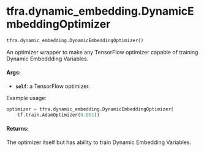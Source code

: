 <div itemscope itemtype="http://developers.google.com/ReferenceObject">
<meta itemprop="name" content="tfra.dynamic_embedding.DynamicEmbeddingOptimizer" />
<meta itemprop="path" content="Stable" />
</div>

# tfra.dynamic_embedding.DynamicEmbeddingOptimizer

``` python
tfra.dynamic_embedding.DynamicEmbeddingOptimizer()
```

An optimizer wrapper to make any TensorFlow optimizer capable of training
Dynamic Embeddding Variables.

#### Args:

* <b>`self`</b>: a TensorFlow optimizer.

Example usage:

  ```python
  optimizer = tfra.dynamic_embedding.DynamicEmbeddingOptimizer(
      tf.train.AdamOptimizer(0.001))
  ```


#### Returns:

The optimizer itself but has ability to train Dynamic Embedding Variables.
